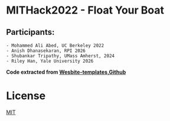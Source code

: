 # MITHack2022 - Float Your Boat

## Participants:

    - Mohammed Ali Abed, UC Berkeley 2022
    - Anish Dhanasekaran, RPI 2026
    - Shubankar Tripathy, UMass Amherst, 2024
    - Riley Han, Yale University 2026

**Code extracted from [Wesbite-templates,Github](https://github.com/website-templates)**

# License

[MIT](https://github.com/website-templates/design-studio_one-page-template/blob/master/LICENSE.md)
